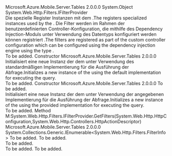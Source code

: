<Type Name="TableFilterProvider" FullName="Microsoft.Azure.Mobile.Server.Tables.TableFilterProvider">
  <TypeSignature Language="C#" Value="public class TableFilterProvider : System.Web.Http.Filters.IFilterProvider" />
  <TypeSignature Language="ILAsm" Value=".class public auto ansi beforefieldinit TableFilterProvider extends System.Object implements class System.Web.Http.Filters.IFilterProvider" />
  <TypeSignature Language="DocId" Value="T:Microsoft.Azure.Mobile.Server.Tables.TableFilterProvider" />
  <TypeSignature Language="VB.NET" Value="Public Class TableFilterProvider&#xA;Implements IFilterProvider" />
  <TypeSignature Language="F#" Value="type TableFilterProvider = class&#xA;    interface IFilterProvider" />
  <AssemblyInfo>
    <AssemblyName>Microsoft.Azure.Mobile.Server.Tables</AssemblyName>
    <AssemblyVersion>2.0.0.0</AssemblyVersion>
  </AssemblyInfo>
  <Base>
    <BaseTypeName>System.Object</BaseTypeName>
  </Base>
  <Interfaces>
    <Interface>
      <InterfaceName>System.Web.Http.Filters.IFilterProvider</InterfaceName>
    </Interface>
  </Interfaces>
  <Docs>
    <summary>
            <span data-ttu-id="ec56a-101">Die <see cref="T:Microsoft.Azure.Mobile.Server.Tables.TableFilterProvider" /> spezielle Register <see cref="T:System.Web.Http.Filters.IActionFilter" /> Instanzen mit dem <see cref="T:Microsoft.Azure.Mobile.Server.TableController`1" />.</span><span class="sxs-lookup"><span data-stu-id="ec56a-101">The <see cref="T:Microsoft.Azure.Mobile.Server.Tables.TableFilterProvider" /> registers specialized <see cref="T:System.Web.Http.Filters.IActionFilter" /> instances used by the <see cref="T:Microsoft.Azure.Mobile.Server.TableController`1" />.</span></span> <span data-ttu-id="ec56a-102">Die Filter werden im Rahmen der benutzerdefinierten Controller-Konfiguration, die mithilfe des Dependency Injection-Moduls unter Verwendung des Datentyps konfiguriert werden können registriert <see cref="T:Microsoft.Azure.Mobile.Server.Tables.ITableControllerConfigProvider" />.</span><span class="sxs-lookup"><span data-stu-id="ec56a-102">The filters are registered as part of the custom controller configuration which can be configured using the dependency injection engine using the type <see cref="T:Microsoft.Azure.Mobile.Server.Tables.ITableControllerConfigProvider" />.</span></span>
            </summary>
    <remarks>To be added.</remarks>
  </Docs>
  <Members>
    <Member MemberName=".ctor">
      <MemberSignature Language="C#" Value="public TableFilterProvider ();" />
      <MemberSignature Language="ILAsm" Value=".method public hidebysig specialname rtspecialname instance void .ctor() cil managed" />
      <MemberSignature Language="DocId" Value="M:Microsoft.Azure.Mobile.Server.Tables.TableFilterProvider.#ctor" />
      <MemberSignature Language="VB.NET" Value="Public Sub New ()" />
      <MemberType>Constructor</MemberType>
      <AssemblyInfo>
        <AssemblyName>Microsoft.Azure.Mobile.Server.Tables</AssemblyName>
        <AssemblyVersion>2.0.0.0</AssemblyVersion>
      </AssemblyInfo>
      <Parameters />
      <Docs>
        <summary>
            <span data-ttu-id="ec56a-103">Initialisiert eine neue Instanz der dem <see cref="T:Microsoft.Azure.Mobile.Server.Tables.TableFilterProvider" /> unter Verwendung des standardmäßigen <see cref="T:System.Web.Http.QueryableAttribute" /> Implementierung für die Ausführung der Abfrage.</span><span class="sxs-lookup"><span data-stu-id="ec56a-103">Initializes a new instance of the <see cref="T:Microsoft.Azure.Mobile.Server.Tables.TableFilterProvider" /> using the default <see cref="T:System.Web.Http.QueryableAttribute" /> implementation for executing the query.</span></span>
            </summary>
        <remarks>To be added.</remarks>
      </Docs>
    </Member>
    <Member MemberName=".ctor">
      <MemberSignature Language="C#" Value="public TableFilterProvider (System.Web.Http.Filters.IActionFilter queryFilter);" />
      <MemberSignature Language="ILAsm" Value=".method public hidebysig specialname rtspecialname instance void .ctor(class System.Web.Http.Filters.IActionFilter queryFilter) cil managed" />
      <MemberSignature Language="DocId" Value="M:Microsoft.Azure.Mobile.Server.Tables.TableFilterProvider.#ctor(System.Web.Http.Filters.IActionFilter)" />
      <MemberSignature Language="VB.NET" Value="Public Sub New (queryFilter As IActionFilter)" />
      <MemberSignature Language="F#" Value="new Microsoft.Azure.Mobile.Server.Tables.TableFilterProvider : System.Web.Http.Filters.IActionFilter -&gt; Microsoft.Azure.Mobile.Server.Tables.TableFilterProvider" Usage="new Microsoft.Azure.Mobile.Server.Tables.TableFilterProvider queryFilter" />
      <MemberType>Constructor</MemberType>
      <AssemblyInfo>
        <AssemblyName>Microsoft.Azure.Mobile.Server.Tables</AssemblyName>
        <AssemblyVersion>2.0.0.0</AssemblyVersion>
      </AssemblyInfo>
      <Parameters>
        <Parameter Name="queryFilter" Type="System.Web.Http.Filters.IActionFilter" />
      </Parameters>
      <Docs>
        <param name="queryFilter">To be added.</param>
        <summary>
            <span data-ttu-id="ec56a-104">Initialisiert eine neue Instanz der dem <see cref="T:Microsoft.Azure.Mobile.Server.Tables.TableFilterProvider" /> unter Verwendung der angegebenen <see cref="T:System.Web.Http.QueryableAttribute" /> Implementierung für die Ausführung der Abfrage.</span><span class="sxs-lookup"><span data-stu-id="ec56a-104">Initializes a new instance of the <see cref="T:Microsoft.Azure.Mobile.Server.Tables.TableFilterProvider" /> using the provided <see cref="T:System.Web.Http.QueryableAttribute" /> implementation for executing the query.</span></span> 
            </summary>
        <remarks>To be added.</remarks>
      </Docs>
    </Member>
    <Member MemberName="GetFilters">
      <MemberSignature Language="C#" Value="public System.Collections.Generic.IEnumerable&lt;System.Web.Http.Filters.FilterInfo&gt; GetFilters (System.Web.Http.HttpConfiguration configuration, System.Web.Http.Controllers.HttpActionDescriptor actionDescriptor);" />
      <MemberSignature Language="ILAsm" Value=".method public hidebysig newslot virtual instance class System.Collections.Generic.IEnumerable`1&lt;class System.Web.Http.Filters.FilterInfo&gt; GetFilters(class System.Web.Http.HttpConfiguration configuration, class System.Web.Http.Controllers.HttpActionDescriptor actionDescriptor) cil managed" />
      <MemberSignature Language="DocId" Value="M:Microsoft.Azure.Mobile.Server.Tables.TableFilterProvider.GetFilters(System.Web.Http.HttpConfiguration,System.Web.Http.Controllers.HttpActionDescriptor)" />
      <MemberSignature Language="VB.NET" Value="Public Function GetFilters (configuration As HttpConfiguration, actionDescriptor As HttpActionDescriptor) As IEnumerable(Of FilterInfo)" />
      <MemberSignature Language="F#" Value="abstract member GetFilters : System.Web.Http.HttpConfiguration * System.Web.Http.Controllers.HttpActionDescriptor -&gt; seq&lt;System.Web.Http.Filters.FilterInfo&gt;&#xA;override this.GetFilters : System.Web.Http.HttpConfiguration * System.Web.Http.Controllers.HttpActionDescriptor -&gt; seq&lt;System.Web.Http.Filters.FilterInfo&gt;" Usage="tableFilterProvider.GetFilters (configuration, actionDescriptor)" />
      <MemberType>Method</MemberType>
      <Implements>
        <InterfaceMember>M:System.Web.Http.Filters.IFilterProvider.GetFilters(System.Web.Http.HttpConfiguration,System.Web.Http.Controllers.HttpActionDescriptor)</InterfaceMember>
      </Implements>
      <AssemblyInfo>
        <AssemblyName>Microsoft.Azure.Mobile.Server.Tables</AssemblyName>
        <AssemblyVersion>2.0.0.0</AssemblyVersion>
      </AssemblyInfo>
      <ReturnValue>
        <ReturnType>System.Collections.Generic.IEnumerable&lt;System.Web.Http.Filters.FilterInfo&gt;</ReturnType>
      </ReturnValue>
      <Parameters>
        <Parameter Name="configuration" Type="System.Web.Http.HttpConfiguration" />
        <Parameter Name="actionDescriptor" Type="System.Web.Http.Controllers.HttpActionDescriptor" />
      </Parameters>
      <Docs>
        <param name="configuration">To be added.</param>
        <param name="actionDescriptor">To be added.</param>
        <summary>To be added.</summary>
        <returns>To be added.</returns>
        <remarks>To be added.</remarks>
        <inheritdoc />
      </Docs>
    </Member>
  </Members>
</Type>